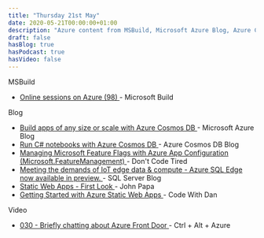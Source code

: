 ```yaml
---
title: "Thursday 21st May"
date: 2020-05-21T00:00:00+01:00
description: "Azure content from MSBuild, Microsoft Azure Blog, Azure Cosmos Blog, Don't Code Tired, SQL Server Blog, John Papa, Code With Dan, Ctrl+Alt+Azure"
draft: false
hasBlog: true
hasPodcast: true
hasVideo: false
---
```


<p class="text-center md:text-left inline-flex items-center px-3 py-1 mx-1 mt-8 rounded-full text-sm font-medium leading-5 bg-red-200 text-red-800">MSBuild</p>

<ul class="mx-4">
    <li class="py-4">
        <a href="https://mybuild.microsoft.com/sessions?s=%257B%2522name%2522%253A%2522translate.refine.label.sort.relevance%2522%252C%2522type%2522%253A0%257D&t=%257B%2522from%2522%253A%25222020-05-21T00%253A00%253A00%252B01%253A00%2522%252C%2522to%2522%253A%25222020-05-21T15%253A59%253A00%252B01%253A00%2522%257D&q=Azure#top-anchor" class="font-medium text-lg text-gray-700 hover:underline">
            Online sessions on Azure (98)
        </a> - Microsoft Build
    </li>
</ul>

<span class="text-center md:text-left inline-flex items-center px-3 py-1 mx-1 mt-8 rounded-full text-sm font-medium leading-5 bg-purple-200 text-purple-800">
    Blog
</span>
<ul class="mx-4">
    <li class="py-4">
        <a href="https://azure.microsoft.com/en-gb/blog/build-apps-of-any-size-or-scale-with-azure-cosmos-db/" class="font-medium text-lg text-gray-700 hover:underline">
            Build apps of any size or scale with Azure Cosmos DB
        </a> - Microsoft Azure Blog
    </li>
    <li class="py-4">
        <a href="https://devblogs.microsoft.com/cosmosdb/csharp-notebooks/" class="font-medium text-lg text-gray-700 hover:underline">
            Run C# notebooks with Azure Cosmos DB
        </a> - Azure Cosmos DB Blog
    </li>
    <li class="py-4">
        <a href="https://dontcodetired.com/blog/post/Managing-Microsoft-Feature-Flags-with-Azure-App-Configuration-(MicrosoftFeatureManagement)" class="font-medium text-lg text-gray-700 hover:underline">
            Managing Microsoft Feature Flags with Azure App Configuration (Microsoft.FeatureManagement)
        </a> - Don't Code Tired
    </li>
    <li class="py-4">
        <a href="https://techcommunity.microsoft.com/t5/sql-server/meeting-the-demands-of-iot-edge-data-amp-compute-azure-sql-edge/ba-p/1400512" class="font-medium text-lg text-gray-700 hover:underline">
            Meeting the demands of IoT edge data & compute - Azure SQL Edge now available in preview.
        </a> - SQL Server Blog
    </li>
    <li class="py-4">
        <a href="https://johnpapa.net/static-web-apps-first-look/?utm_source=feedburner&utm_medium=feed&utm_campaign=Feed%3A+JohnPapa+%28JohnPapa.net%29" class="font-medium text-lg text-gray-700 hover:underline">
            Static Web Apps - First Look
        </a> - John Papa
    </li>
    <li class="py-4">
        <a href="https://blog.codewithdan.com/getting-started-with-azure-static-web-apps/" class="font-medium text-lg text-gray-700 hover:underline">
            Getting Started with Azure Static Web Apps
        </a> - Code With Dan
    </li>
</ul>
<span
    class="text-center md:text-left inline-flex items-center px-3 py-1 mx-1 mt-8 rounded-full text-sm font-medium leading-5 bg-teal-200 text-teal-800">
    Video
</span>
<ul class="mx-4">
    <li class="py-4">
        <a href="https://share.transistor.fm/s/83e04de3" class="font-medium text-lg text-gray-700 hover:underline">
            030 - Briefly chatting about Azure Front Door
        </a> - Ctrl + Alt + Azure
    </li>
</ul>